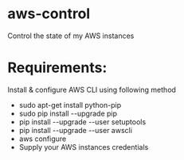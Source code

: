 # aws-control
Control the state of my AWS instances

# Requirements:
Install & configure AWS CLI using following method

* sudo apt-get install python-pip
* sudo pip install --upgrade pip
* pip install --upgrade --user setuptools
* pip install --upgrade --user awscli
* aws configure
* Supply your AWS instances credentials

